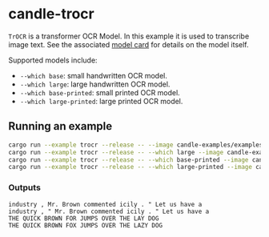 # candle-trocr

`TrOCR` is a transformer OCR Model. In this example it is used to
transcribe image text. See the associated [model
card](https://huggingface.co/microsoft/trocr-base-printed) for details on
the model itself.

Supported models include:

- `--which base`: small handwritten OCR model.
- `--which large`: large handwritten OCR model.
- `--which base-printed`: small printed OCR model.
- `--which large-printed`: large printed OCR model.

## Running an example

```bash
cargo run --example trocr --release -- --image candle-examples/examples/trocr/assets/trocr.png
cargo run --example trocr --release -- --which large --image candle-examples/examples/trocr/assets/trocr.png
cargo run --example trocr --release -- --which base-printed --image candle-examples/examples/trocr/assets/noto.png
cargo run --example trocr --release -- --which large-printed --image candle-examples/examples/trocr/assets/noto.png
```

### Outputs

```
industry , Mr. Brown commented icily . " Let us have a
industry , " Mr. Brown commented icily . " Let us have a
THE QUICK BROWN FOR JUMPS OVER THE LAY DOG
THE QUICK BROWN FOX JUMPS OVER THE LAZY DOG
```
